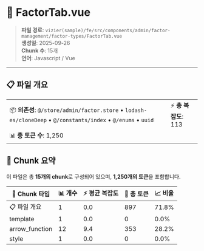 # 📄 FactorTab.vue

> **파일 경로**: `vizier(sample)/fe/src/components/admin/factor-management/factor-types/FactorTab.vue`  
> **생성일**: 2025-09-26  
> **Chunk 수**: 15개  
> **언어**: Javascript / Vue
---





## 📋 파일 개요

| | |
|--|--|
| 📦 **의존성**: `@/store/admin/factor.store` • `lodash-es/cloneDeep` • `@/constants/index` • `@/enums` • `uuid` | ⚡ **총 복잡도**: 113 |
| 📊 **총 토큰 수**: 1,250 |  |






## 🧩 Chunk 요약

이 파일은 총 **15개의 chunk**로 구성되어 있으며, **1,250개의 토큰**을 포함합니다.

| 🧩 Chunk 타입 | 📊 개수 | ⚡ 평균 복잡도 | 📝 총 토큰 | 📈 비율 |
|---------------|--------|-------------|----------|--------|
| 📋 파일 개요 | 1 | 0.0 | 897 | 71.8% |
| template | 1 | 0.0 | 0 | 0.0% |
| arrow_function | 12 | 9.4 | 353 | 28.2% |
| style | 1 | 0.0 | 0 | 0.0% |

